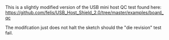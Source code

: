 This is a slightly modified version of the USB mini host QC test found here: https://github.com/felis/USB_Host_Shield_2.0/tree/master/examples/board_qc

The modifcation just does not halt the sketch should the "die revision" test fail.
